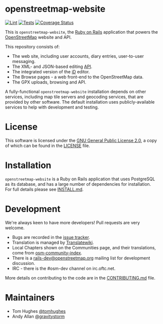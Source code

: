 # openstreetmap-website

[![Lint](https://github.com/openstreetmap/openstreetmap-website/workflows/Lint/badge.svg?branch=master&event=push)](https://github.com/openstreetmap/openstreetmap-website/actions?query=workflow%3ALint%20branch%3Amaster%20event%3Apush)
[![Tests](https://github.com/openstreetmap/openstreetmap-website/workflows/Tests/badge.svg?branch=master&event=push)](https://github.com/openstreetmap/openstreetmap-website/actions?query=workflow%3ATests%20branch%3Amaster%20event%3Apush)
[![Coverage Status](https://coveralls.io/repos/openstreetmap/openstreetmap-website/badge.svg?branch=master)](https://coveralls.io/r/openstreetmap/openstreetmap-website?branch=master)

This is `openstreetmap-website`, the [Ruby on Rails](http://rubyonrails.org/)
application that powers the [OpenStreetMap](https://www.openstreetmap.org) website and API.

This repository consists of:

- The web site, including user accounts, diary entries, user-to-user messaging.
- The XML- and JSON-based editing [API](https://wiki.openstreetmap.org/wiki/API_v0.6).
- The integrated version of the [iD](https://wiki.openstreetmap.org/wiki/ID) editor.
- The Browse pages - a web front-end to the OpenStreetMap data.
- The GPX uploads, browsing and API.

A fully-functional `openstreetmap-website` installation depends on other services, including map tile
servers and geocoding services, that are provided by other software. The default installation
uses publicly-available services to help with development and testing.

# License

This software is licensed under the [GNU General Public License 2.0](https://www.gnu.org/licenses/old-licenses/gpl-2.0.txt),
a copy of which can be found in the [LICENSE](LICENSE) file.

# Installation

`openstreetmap-website` is a Ruby on Rails application that uses PostgreSQL as its database, and has a large
number of dependencies for installation. For full details please see [INSTALL.md](INSTALL.md).

# Development

We're always keen to have more developers! Pull requests are very welcome.

- Bugs are recorded in the [issue tracker](https://github.com/openstreetmap/openstreetmap-website/issues).
- Translation is managed by [Translatewiki](https://translatewiki.net/wiki/Translating:OpenStreetMap).
- Local Chapters shown on the Communities page, and their translations, come from [osm-community-index](https://github.com/osmlab/osm-community-index).
- There is a [rails-dev@openstreetmap.org](https://lists.openstreetmap.org/listinfo/rails-dev) mailing list for development discussion.
- IRC - there is the #osm-dev channel on irc.oftc.net.

More details on contributing to the code are in the [CONTRIBUTING.md](CONTRIBUTING.md) file.

# Maintainers

- Tom Hughes [@tomhughes](https://github.com/tomhughes/)
- Andy Allan [@gravitystorm](https://github.com/gravitystorm/)
